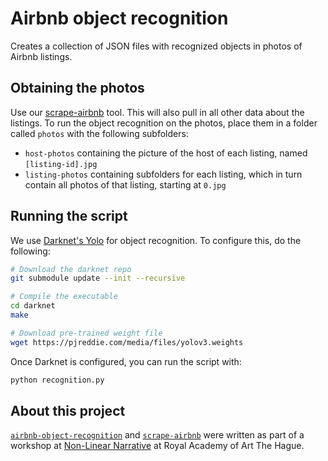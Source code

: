 # Airbnb object recognition

Creates a collection of JSON files with recognized objects in photos of Airbnb listings.

## Obtaining the photos
Use our [scrape-airbnb](https://github.com/nonlinearnarrative/scrape-airbnb) tool. This will also pull in all other data about the listings. To run the object recognition on the photos, place them in a folder called `photos` with the following subfolders:
- `host-photos` containing the picture of the host of each listing, named `[listing-id].jpg`
- `listing-photos` containing subfolders for each listing, which in turn contain all photos of that listing, starting at `0.jpg`

## Running the script
We use [Darknet's Yolo](https://pjreddie.com/darknet/yolo/) for object recognition. To configure this, do the following:
```bash
# Download the darknet repo
git submodule update --init --recursive

# Compile the executable
cd darknet
make

# Download pre-trained weight file
wget https://pjreddie.com/media/files/yolov3.weights
```
Once Darknet is configured, you can run the script with:

```python
python recognition.py
```

## About this project
[`airbnb-object-recognition`](https://github.com/nonlinearnarrative/airbnb-object-recognition) and [`scrape-airbnb`](https://github.com/nonlinearnarrative/scrape-airbnb) were written as part of a workshop at [Non-Linear Narrative](https://www.kabk.nl/en/programmes/master/non-linear-narrative) at Royal Academy of Art The Hague.
